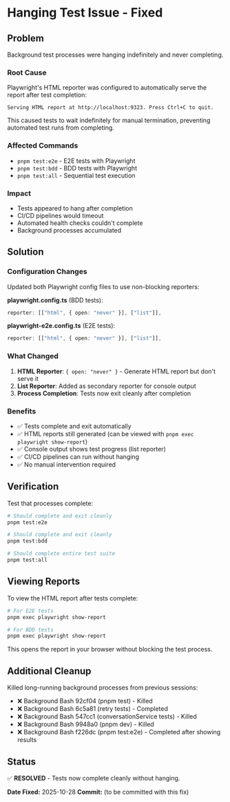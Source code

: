 # Hanging Test Issue - Fixed

## Problem

Background test processes were hanging indefinitely and never completing.

### Root Cause

Playwright's HTML reporter was configured to automatically serve the report after test completion:

```
Serving HTML report at http://localhost:9323. Press Ctrl+C to quit.
```

This caused tests to wait indefinitely for manual termination, preventing automated test runs from completing.

### Affected Commands

- `pnpm test:e2e` - E2E tests with Playwright
- `pnpm test:bdd` - BDD tests with Playwright
- `pnpm test:all` - Sequential test execution

### Impact

- Tests appeared to hang after completion
- CI/CD pipelines would timeout
- Automated health checks couldn't complete
- Background processes accumulated

## Solution

### Configuration Changes

Updated both Playwright config files to use non-blocking reporters:

**playwright.config.ts** (BDD tests):

```typescript
reporter: [["html", { open: "never" }], ["list"]],
```

**playwright-e2e.config.ts** (E2E tests):

```typescript
reporter: [["html", { open: "never" }], ["list"]],
```

### What Changed

1. **HTML Reporter**: `{ open: "never" }` - Generate HTML report but don't serve it
2. **List Reporter**: Added as secondary reporter for console output
3. **Process Completion**: Tests now exit cleanly after completion

### Benefits

- ✅ Tests complete and exit automatically
- ✅ HTML reports still generated (can be viewed with `pnpm exec playwright show-report`)
- ✅ Console output shows test progress (list reporter)
- ✅ CI/CD pipelines can run without hanging
- ✅ No manual intervention required

## Verification

Test that processes complete:

```bash
# Should complete and exit cleanly
pnpm test:e2e

# Should complete and exit cleanly
pnpm test:bdd

# Should complete entire test suite
pnpm test:all
```

## Viewing Reports

To view the HTML report after tests complete:

```bash
# For E2E tests
pnpm exec playwright show-report

# For BDD tests
pnpm exec playwright show-report
```

This opens the report in your browser without blocking the test process.

## Additional Cleanup

Killed long-running background processes from previous sessions:

- ❌ Background Bash 92cf04 (pnpm test) - Killed
- ❌ Background Bash 6c5a81 (retry tests) - Completed
- ❌ Background Bash 547cc1 (conversationService tests) - Killed
- ❌ Background Bash 9948a0 (pnpm dev) - Killed
- ❌ Background Bash f226dc (pnpm test:e2e) - Completed after showing results

## Status

✅ **RESOLVED** - Tests now complete cleanly without hanging.

**Date Fixed:** 2025-10-28
**Commit:** (to be committed with this fix)
